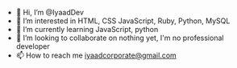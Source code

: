 - 👋 Hi, I’m @IyaadDev
- 👀 I’m interested in HTML, CSS JavaScript, Ruby, Python, MySQL
- 🌱 I’m currently learning JavaScript, python
- 💞️ I’m looking to collaborate on nothing yet, I'm no professional developer
- 📫 How to reach me iyaadcorporate@gmail.com

<!---
IyaadDev/IyaadDev is a ✨ special ✨ repository because its `README.md` (this file) appears on your GitHub profile.
You can click the Preview link to take a look at your changes.
--->
